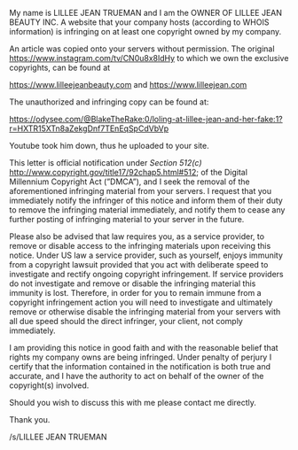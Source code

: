 My name is LILLEE JEAN TRUEMAN and I am the OWNER OF LILLEE JEAN BEAUTY
INC. A website that your company hosts (according to WHOIS information) is
infringing on at least one copyright owned by my company.

An article was copied onto your servers without permission. The original
https://www.instagram.com/tv/CN0u8x8ldHy to which we own the exclusive
copyrights, can be found at

https://www.lilleejeanbeauty.com and https://www.lilleejean.com

The unauthorized and infringing copy can be found at:

https://odysee.com/@BlakeTheRake:0/loling-at-lillee-jean-and-her-fake:1?r=HXTR15XTn8aZekgDnf7TEnEqSpCdVbVp

Youtube took him down, thus he uploaded to your site.

This letter is official notification under *Section 512(c)*
<http://www.copyright.gov/title17/92chap5.html#512>; of the Digital
Millennium Copyright Act (”DMCA”), and I seek the removal of the
aforementioned infringing material from your servers. I request that you
immediately notify the infringer of this notice and inform them of their
duty to remove the infringing material immediately, and notify them to
cease any further posting of infringing material to your server in the
future.

Please also be advised that law requires you, as a service provider, to
remove or disable access to the infringing materials upon receiving this
notice. Under US law a service provider, such as yourself, enjoys immunity
from a copyright lawsuit provided that you act with deliberate speed to
investigate and rectify ongoing copyright infringement. If service
providers do not investigate and remove or disable the infringing material
this immunity is lost. Therefore, in order for you to remain immune from a
copyright infringement action you will need to investigate and ultimately
remove or otherwise disable the infringing material from your servers with
all due speed should the direct infringer, your client, not comply
immediately.

I am providing this notice in good faith and with the reasonable belief
that rights my company owns are being infringed. Under penalty of perjury I
certify that the information contained in the notification is both true and
accurate, and I have the authority to act on behalf of the owner of the
copyright(s) involved.

Should you wish to discuss this with me please contact me directly.

Thank you.

/s/LILLEE JEAN TRUEMAN

<personal information hidden>
